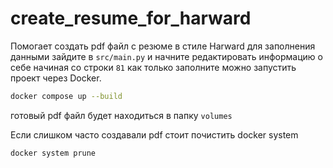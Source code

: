 # create_resume_for_harward
Помогает создать pdf файл с резюме в стиле Harward
для заполнения данными зайдите в `src/main.py` и начните редактировать информацию о себе начиная со строки `81`
как только заполните можно запустить проект через Docker.

```bash
docker compose up --build
```

готовый pdf файл будет находиться в папку `volumes`

Если слишком часто создавали pdf стоит почистить docker system

```bash
docker system prune
```